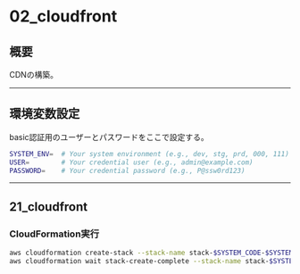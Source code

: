 # 02_cloudfront

## 概要

CDNの構築。

---

## 環境変数設定

basic認証用のユーザーとパスワードをここで設定する。

```bash
SYSTEM_ENV=  # Your system environment (e.g., dev, stg, prd, 000, 111)
USER=        # Your credential user (e.g., admin@example.com)
PASSWORD=    # Your credential password (e.g., P@ssw0rd123)
```

---

## 21_cloudfront

### CloudFormation実行

```bash
aws cloudformation create-stack --stack-name stack-$SYSTEM_CODE-$SYSTEM_ENV-cloudfront --template-body file://template/02_cloudfront/21_cloudfront.yml --parameters ParameterKey=SystemCode,ParameterValue=$SYSTEM_CODE ParameterKey=SystemEnv,ParameterValue=$SYSTEM_ENV --capabilities CAPABILITY_IAM CAPABILITY_NAMED_IAM --region us-east-1
aws cloudformation wait stack-create-complete --stack-name stack-$SYSTEM_CODE-$SYSTEM_ENV-cloudfront --region us-east-1

```
